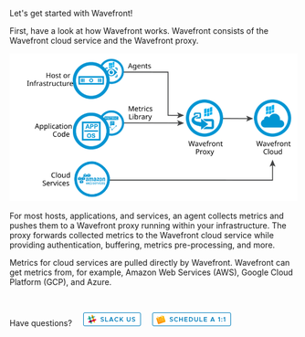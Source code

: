 <div class="container-fluid">
<div class="row">
<p class="lead">Let's get started with Wavefront!</p>
</div>
<div>
<p>First, have a look at how Wavefront works. Wavefront consists of the Wavefront cloud service and the Wavefront proxy.</p>
<img src="images/wavefront_architecture_condensed.svg" size=80% alt="Integrations Architecture"></img>

<p>For most hosts, applications, and services, an agent collects metrics and pushes them to a Wavefront proxy running within your infrastructure. The proxy forwards collected metrics to the Wavefront cloud service while providing authentication, buffering, metrics pre-processing, and more.</p>

<p>Metrics for cloud services are pulled directly by Wavefront. Wavefront can get metrics from, for example, Amazon Web Services (AWS), Google Cloud Platform (GCP), and Azure. </p>

&nbsp;
&nbsp;

<p>Have questions? &nbsp; &nbsp; <a href="https://wavefront.com/join-public-slack" aria-label="Slack us"> <img src="images/slack.png" alt="Slack icon"></img></a>
&nbsp; &nbsp;
<a href="https://wavefront.com/meet-1-on-1" aria-label="Schedule one on one"><img src="images/1on1.png"></img> </a> </p>

</div>
</div>
